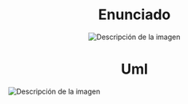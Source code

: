 <h1 align="center">Enunciado </h1>


<p align="center">
  <img src="https://github-production-user-asset-6210df.s3.amazonaws.com/100500003/273695139-62943bd7-5d80-4c59-ac13-d97363cfdc31.png" alt="Descripción de la imagen">
</p>

<h1 align="center">Uml </h1>
  <img src="https://github.com/NahuelArn/Paradigmas-De-Programacion/assets/100500003/4c4640ad-28ae-4711-b8e6-f68d5c987124" alt="Descripción de la imagen">
